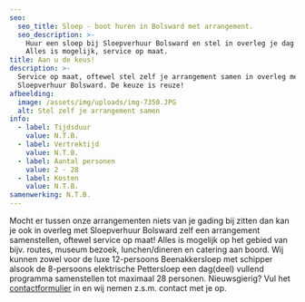 ```yaml
---
seo:
  seo_title: Sloep - boot huren in Bolsward met arrangement.
  seo_description: >-
    Huur een sloep bij Sloepverhuur Bolsward en stel in overleg je dag samen.
    Alles is mogelijk, service op maat.
title: Aan u de keus!
description: >-
  Service op maat, oftewel stel zelf je arrangement samen in overleg met
  Sloepverhuur Bolsward. De keuze is reuze!
afbeelding:
  image: /assets/img/uploads/img-7350.JPG
  alt: Stel zelf je arrangement samen
info:
  - label: Tijdsduur
    value: N.T.B.
  - label: Vertrektijd
    value: N.T.B.
  - label: Aantal personen
    value: 2 - 28
  - label: Kosten
    value: N.T.B.
samenwerking: N.T.B.
---
```


Mocht er tussen onze arrangementen niets van je gading bij zitten dan kan je ook in overleg met Sloepverhuur Bolsward zelf een arrangement samenstellen, oftewel service op maat\! Alles is mogelijk op het gebied van bijv. routes, museum bezoek, lunchen/dineren en catering aan boord. Wij kunnen zowel voor de luxe 12-persoons Beenakkersloep met schipper alsook de 8-persoons elektrische Pettersloep een dag(deel) vullend programma samenstellen tot maximaal 28 personen. Nieuwsgierig? Vul het [contactformulier](https://sloepverhuurbolsward.nl/contact) in en wij nemen z.s.m. contact met je op.
